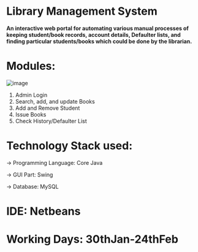# Library Management System

**An interactive web portal for automating various manual processes of keeping student/book records, account details, Defaulter lists, and finding particular students/books which could be done by the librarian.**


# Modules:

 ![image](https://user-images.githubusercontent.com/84227079/222963373-bd28559c-db80-45d8-ab01-cdf0ccc526c1.png)

1. Admin Login
2. Search, add, and update Books
3. Add and Remove Student
4. Issue Books
5. Check History/Defaulter List

# Technology Stack used:

-> Programming Language: Core Java 

-> GUI Part: Swing

-> Database: MySQL

# IDE: Netbeans

# Working Days: 30thJan-24thFeb
